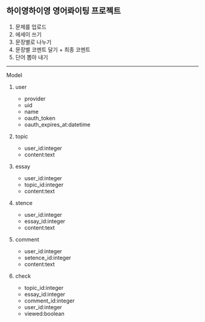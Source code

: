하이영하이영 영어롸이팅 프로젝트
-----

1. 문제를 업로드
2. 에세이 쓰기
3. 문장별로 나누기
4. 문장별 코멘트 달기 + 최종 코멘트
5. 단어 뽑아 내기

-----
Model

1. user

	- provider
	- uid
	- name
	- oauth_token
	- oauth_expires_at:datetime
	
2. topic

	- user_id:integer
	- content:text

3. essay

	- user_id:integer
	- topic_id:integer
	- content:text
	
4. stence

	- user_id:integer
	- essay_id:integer
	- content:text
	
5. comment

	- user_id:integer
	- setence_id:integer
	- content:text
	
6. check

	- topic_id:integer
	- essay_id:integer
	- comment_id:integer
	- user_id:integer
	- viewed:boolean